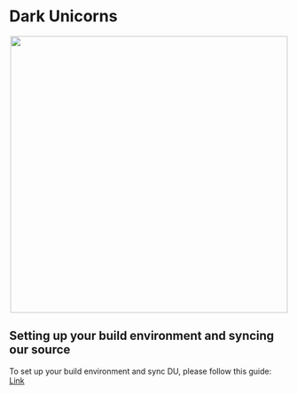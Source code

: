 # Dark Unicorns #
[<center><img src="https://i.imgur.com/Aypl9Yg.png" height="500" width="500"/></center>](https://github.com/darkunicorns)

## Setting up your build environment and syncing our source ##
To set up your build environment and sync DU, please follow this guide: [Link](https://raw.githubusercontent.com/nathanchance/Android-Tools/master/Guides/Building_AOSP.txt)
